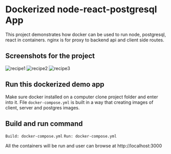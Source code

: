 # Dockerized node-react-postgresql App

This project demonstrates how docker can be used to run node, postgresql, react in containers. nginx is for proxy to backend api and client side routes.

## Screenshots for the project
![recipe1](https://user-images.githubusercontent.com/21228768/50936601-99c18500-1470-11e9-8c47-187773b1385c.jpg)
![recipe2](https://user-images.githubusercontent.com/21228768/50936608-a0e89300-1470-11e9-9243-230fe7cc4cbe.jpg)
![recipe3](https://user-images.githubusercontent.com/21228768/50936650-d0979b00-1470-11e9-99e6-ec5373868f99.jpg)

## Run this dockerized demo app

Make sure docker installed on a computer
clone project folder and enter into it.
File `docker-compose.yml` is built in a way that creating images of client, server and postgres images.

## Build and run command

`Build: docker-compose.yml`   `Run: docker-compose.yml`

All the containers will be run and user can browse at
http://localhost:3000

